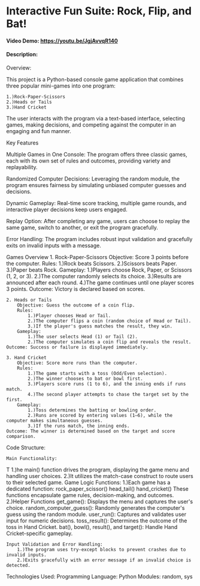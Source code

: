 # Interactive Fun Suite: Rock, Flip, and Bat!
#### Video Demo:  <https://youtu.be/JgjAvvqR140>
#### Description:

Overview:

This project is a Python-based console game application that combines three popular mini-games into one program:

    1.)Rock-Paper-Scissors
    2.)Heads or Tails
    3.)Hand Cricket
The user interacts with the program via a text-based interface, selecting games, making decisions, and competing against the computer in an engaging and fun manner.

Key Features

Multiple Games in One Console:
The program offers three classic games, each with its own set of rules and outcomes, providing variety and replayability.

Randomized Computer Decisions:
Leveraging the random module, the program ensures fairness by simulating unbiased computer guesses and decisions.

Dynamic Gameplay:
Real-time score tracking, multiple game rounds, and interactive player decisions keep users engaged.

Replay Option:
After completing any game, users can choose to replay the same game, switch to another, or exit the program gracefully.

Error Handling:
The program includes robust input validation and gracefully exits on invalid inputs with a message.

Games Overview
    1. Rock-Paper-Scissors
        Objective: Score 3 points before the computer.
        Rules:
            1.)Rock beats Scissors.
            2.)Scissors beats Paper.
            3.)Paper beats Rock.
        Gameplay:
            1.)Players choose Rock, Paper, or Scissors (1, 2, or 3).
            2.)The computer randomly selects its choice.
            3.)Results are announced after each round.
            4.)The game continues until one player scores 3 points.
    Outcome: Victory is declared based on scores.

    2. Heads or Tails
        Objective: Guess the outcome of a coin flip.
        Rules:
            1.)Player chooses Head or Tail.
            2.)The computer flips a coin (random choice of Head or Tail).
            3.)If the player's guess matches the result, they win.
        Gameplay:
            1.)The user selects Head (1) or Tail (2).
            2.)The computer simulates a coin flip and reveals the result.
    Outcome: Success or failure is displayed immediately.

    3. Hand Cricket
        Objective: Score more runs than the computer.
        Rules:
            1.)The game starts with a toss (Odd/Even selection).
            2.)The winner chooses to bat or bowl first.
            3.)Players score runs (1 to 6), and the inning ends if runs match.
            4.)The second player attempts to chase the target set by the first.
        Gameplay:
            1.)Toss determines the batting or bowling order.
            2.)Runs are scored by entering values (1–6), while the computer makes simultaneous guesses.
            3.)If the runs match, the inning ends.
    Outcome: The winner is determined based on the target and score comparison.

Code Structure:

    Main Functionality:
T       1.)he main() function drives the program, displaying the game menu and handling user choices.
        2.)It utilizes the match-case construct to route users to their selected game.
    Game Logic Functions:
        1.)Each game has a dedicated function:
                rock_paper_scissor()
                head_tail()
                hand_cricket()
            These functions encapsulate game rules, decision-making, and outcomes.
        2.)Helper Functions
                get_game(): Displays the menu and captures the user's choice.
                random_computer_guess(): Randomly generates the computer's guess using the random module.
                user_run(): Captures and validates user input for numeric decisions.
                toss_result(): Determines the outcome of the toss in Hand Cricket.
                bat(), bowl(), result(), and target(): Handle Hand Cricket-specific gameplay.

    Input Validation and Error Handling:
        1.)The program uses try-except blocks to prevent crashes due to invalid inputs.
        2.)Exits gracefully with an error message if an invalid choice is detected.

Technologies Used:
    Programming Language: Python
    Modules: random, sys


